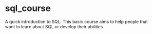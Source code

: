 # sql_course
A quick introduction to SQL. This basic course aims to help people that want to learn about SQL or develop their abilities 

